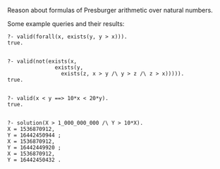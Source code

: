 
Reason about formulas of Presburger arithmetic over natural numbers.

Some example queries and their results:

```
?- valid(forall(x, exists(y, y > x))).
true.


?- valid(not(exists(x,
               exists(y,
                 exists(z, x > y /\ y > z /\ z > x))))). 
true.


?- valid(x < y ==> 10*x < 20*y).
true.


?- solution(X > 1_000_000_000 /\ Y > 10*X).
X = 1536870912,
Y = 16442450944 ;
X = 1536870912,
Y = 16442449920 ;
X = 1536870912,
Y = 16442450432 .
```

